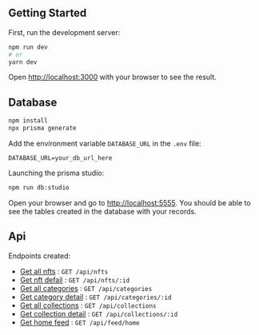## Getting Started

First, run the development server:

```bash
npm run dev
# or
yarn dev
```

Open [http://localhost:3000](http://localhost:3000) with your browser to see the result.

## Database

```bash
npm install
npx prisma generate
```

Add the environment variable `DATABASE_URL` in the `.env` file:

```
DATABASE_URL=your_db_url_here
```

Launching the prisma studio:

```bash
npm run db:studio
```

Open your browser and go to [http://localhost:5555](http://localhost:5555).
You should be able to see the tables created in the database with your records.

## Api

Endpoints created:

- [Get all nfts](docs/nfts/getAll.md) : `GET /api/nfts`
- [Get nft defail](docs/nfts/getById.md) : `GET /api/nfts/:id`
- [Get all categories](docs/categories/getAll.md) : `GET /api/categories`
- [Get category detail](docs/categories/getById.md) : `GET /api/categories/:id`
- [Get all collections](docs/collections/getAll.md) : `GET /api/collections`
- [Get collection detail](docs/collections/getById.md) : `GET /api/collections/:id`
- [Get home feed](docs/feed/home.md) : `GET /api/feed/home`
